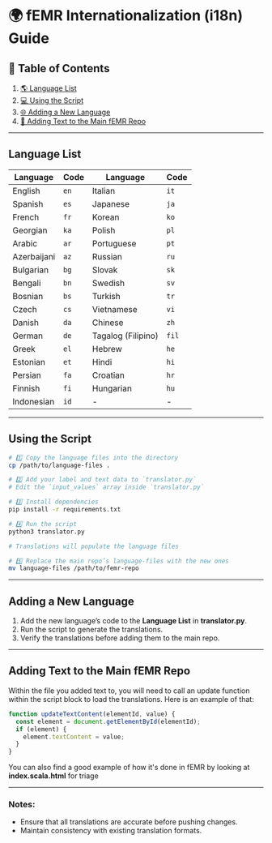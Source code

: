 # 🌍 fEMR Internationalization (i18n) Guide

## 📖 Table of Contents

1. [🌎 Language List](#language-list)
2. [💻 Using the Script](#using-the-script)
3. [🌐 Adding a New Language](#adding-a-new-language)
4. [📝 Adding Text to the Main fEMR Repo](#adding-text-to-the-main-femr-repo)

---

## Language List

| Language    | Code | Language           | Code  |
| ----------- | ---- | ------------------ | ----- |
| English     | `en` | Italian            | `it`  |
| Spanish     | `es` | Japanese           | `ja`  |
| French      | `fr` | Korean             | `ko`  |
| Georgian    | `ka` | Polish             | `pl`  |
| Arabic      | `ar` | Portuguese         | `pt`  |
| Azerbaijani | `az` | Russian            | `ru`  |
| Bulgarian   | `bg` | Slovak             | `sk`  |
| Bengali     | `bn` | Swedish            | `sv`  |
| Bosnian     | `bs` | Turkish            | `tr`  |
| Czech       | `cs` | Vietnamese         | `vi`  |
| Danish      | `da` | Chinese            | `zh`  |
| German      | `de` | Tagalog (Filipino) | `fil` |
| Greek       | `el` | Hebrew             | `he`  |
| Estonian    | `et` | Hindi              | `hi`  |
| Persian     | `fa` | Croatian           | `hr`  |
| Finnish     | `fi` | Hungarian          | `hu`  |
| Indonesian  | `id` | -                  | -     |

---

## Using the Script

```bash
# 1️⃣ Copy the language files into the directory
cp /path/to/language-files .

# 2️⃣ Add your label and text data to `translator.py`
# Edit the `input_values` array inside `translator.py`

# 3️⃣ Install dependencies
pip install -r requirements.txt

# 4️⃣ Run the script
python3 translator.py

# Translations will populate the language files

# 5️⃣ Replace the main repo’s language-files with the new ones
mv language-files /path/to/femr-repo
```

---

## Adding a New Language

1. Add the new language’s code to the **Language List** in **translator.py**.
2. Run the script to generate the translations.
3. Verify the translations before adding them to the main repo.

---

## Adding Text to the Main fEMR Repo

Within the file you added text to, you will need to call an update function within the script block to load the translations.
Here is an example of that:

```javascript
function updateTextContent(elementId, value) {
  const element = document.getElementById(elementId);
  if (element) {
    element.textContent = value;
  }
}
```

You can also find a good example of how it's done in fEMR by looking at **index.scala.html** for triage

---

### Notes:

- Ensure that all translations are accurate before pushing changes.
- Maintain consistency with existing translation formats.
